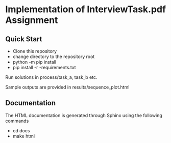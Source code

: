 Implementation of InterviewTask.pdf Assignment
============================



Quick Start
-----------


- Clone this repository
- change directory to the repository root
- python -m pip install
- pip install -r -requirements.txt

Run solutions in process/task_a, task_b etc.

Sample outputs are provided in results/sequence_plot.html

Documentation
-------------
The HTML documentation is generated through Sphinx using the following commands
- cd docs
- make html
